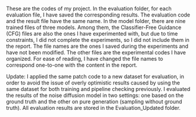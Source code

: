 These are the codes of my project. In the evaluation folder, for each evaluation file, I have saved the corresponding results. The evaluation code and the result file have the same name. In the model folder, there are nine trained files of three models. Among them, the Classifier-Free Guidance (CFG) files are also the ones I have experimented with, but due to time constraints, I did not complete the experiments, so I did not include them in the report. The file names are the ones I saved during the experiments and have not been modified. The other files are the experimental codes I have organized. For ease of reading, I have changed the file names to correspond one-to-one with the content in the report.

Update: I applied the same patch code to a new dataset for evaluation, in order to avoid the issue of overly optimistic results caused by using the same dataset for both training and pipeline checking previously. I evaluated the results of the noise diffusion model in two settings: one based on the ground truth and the other on pure generation (sampling without ground truth). All evaluation results are stored in the Evaluation_Updated folder. 